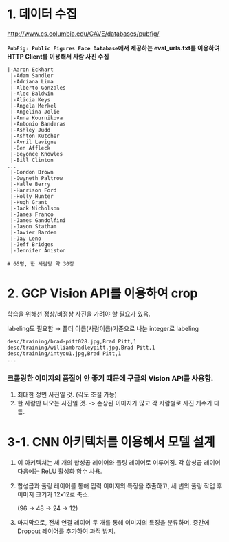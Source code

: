 # 1. 데이터 수집

http://www.cs.columbia.edu/CAVE/databases/pubfig/

**`PubFig: Public Figures Face Database`에서 제공하는 eval_urls.txt를 이용하여 HTTP Client를 이용해서 사람 사진 수집**

```
|-Aaron Eckhart
 |-Adam Sandler
 |-Adriana Lima
 |-Alberto Gonzales
 |-Alec Baldwin
 |-Alicia Keys
 |-Angela Merkel
 |-Angelina Jolie
 |-Anna Kournikova
 |-Antonio Banderas
 |-Ashley Judd
 |-Ashton Kutcher
 |-Avril Lavigne
 |-Ben Affleck
 |-Beyonce Knowles
 |-Bill Clinton
...
 |-Gordon Brown
 |-Gwyneth Paltrow
 |-Halle Berry
 |-Harrison Ford
 |-Holly Hunter
 |-Hugh Grant
 |-Jack Nicholson
 |-James Franco
 |-James Gandolfini
 |-Jason Statham
 |-Javier Bardem
 |-Jay Leno
 |-Jeff Bridges
 |-Jennifer Aniston

# 65명, 한 사람당 약 30장
```

# 2. GCP Vision API를 이용하여 crop

학습을 위해선 정상/비정상 사진을 가려야 할 필요가 있음.

labeling도 필요함 → 폴더 이름(사람이름)기준으로 나눈 integer로 labeling

```
desc/training/brad-pitt028.jpg,Brad Pitt,1
desc/training/williambradleypitt.jpg,Brad Pitt,1
desc/training/intyou1.jpg,Brad Pitt,1
...
```
### 크롤링한 이미지의 품질이 안 좋기 때문에 구글의 Vision API를 사용함.
1. 최대한 정면 사진일 것. (각도 조절 가능)
2. 한 사람만 나오는 사진일 것.
-> 손상된 이미지가 많고 각 사람별로 사진 개수가 다름.

# 3-1. CNN 아키텍처를 이용해서 모델 설계

1. 이 아키텍처는 세 개의 합성곱 레이어와 풀링 레이어로 이루어짐. 각 합성곱 레이어 다음에는 ReLU 활성화 함수 사용.
2. 합성곱과 풀링 레이어를 통해 입력 이미지의 특징을 추출하고, 세 번의 풀링 작업 후 이미지 크기가 12x12로 축소.
    
    (96 → 48 → 24 → 12)
    
3. 마지막으로, 전체 연결 레이어 두 개를 통해 이미지의 특징을 분류하며, 중간에 Dropout 레이어를 추가하여 과적 방지.

